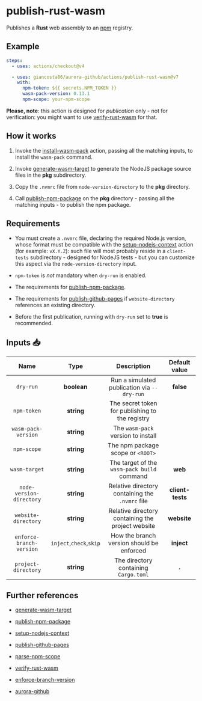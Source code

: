 # publish-rust-wasm

Publishes a **Rust** web assembly to an [npm](https://www.npmjs.com/) registry.

## Example

```yaml
steps:
  - uses: actions/checkout@v4

  - uses: giancosta86/aurora-github/actions/publish-rust-wasm@v7
    with:
      npm-token: ${{ secrets.NPM_TOKEN }}
      wasm-pack-version: 0.13.1
      npm-scope: your-npm-scope
```

**Please, note**: this action is designed for _publication_ only - not for verification: you might want to use [verify-rust-wasm](../verify-rust-wasm/README.md) for that.

## How it works

1. Invoke the [install-wasm-pack](../install-wasm-pack/README.md) action, passing all the matching inputs, to install the `wasm-pack` command.

1. Invoke [generate-wasm-target](../generate-wasm-target/README.md) to generate the NodeJS package source files in the **pkg** subdirectory.

1. Copy the `.nvmrc` file from `node-version-directory` to the **pkg** directory.

1. Call [publish-npm-package](../publish-npm-package/README.md) on the **pkg** directory - passing all the matching inputs - to publish the npm package.

## Requirements

- You must create a `.nvmrc` file, declaring the required Node.js version, whose format must be compatible with the [setup-nodejs-context](../setup-nodejs-context/README.md) action (for example: `vX.Y.Z`): such file will most probably reside in a `client-tests` subdirectory - designed for NodeJS tests - but you can customize this aspect via the `node-version-directory` input.

- `npm-token` is _not_ mandatory when `dry-run` is enabled.

- The requirements for [publish-npm-package](../publish-npm-package/README.md).

- The requirements for [publish-github-pages](../publish-github-pages/README.md) if `website-directory` references an existing directory.

- Before the first publication, running with `dry-run` set to **true** is recommended.

## Inputs 📥

|           Name           |          Type           |                    Description                    |  Default value   |
| :----------------------: | :---------------------: | :-----------------------------------------------: | :--------------: |
|        `dry-run`         |       **boolean**       |    Run a simulated publication via `--dry-run`    |    **false**     |
|       `npm-token`        |       **string**        |  The secret token for publishing to the registry  |                  |
|   `wasm-pack-version`    |       **string**        |        The `wasm-pack` version to install         |                  |
|       `npm-scope`        |       **string**        |         The npm package scope or `<ROOT>`         |                  |
|      `wasm-target`       |       **string**        |    The target of the `wasm-pack build` command    |     **web**      |
| `node-version-directory` |       **string**        |  Relative directory containing the `.nvmrc` file  | **client-tests** |
|   `website-directory`    |       **string**        | Relative directory containing the project website |   **website**    |
| `enforce-branch-version` | `inject`,`check`,`skip` |     How the branch version should be enforced     |    **inject**    |
|   `project-directory`    |       **string**        |       The directory containing `Cargo.toml`       |      **.**       |

## Further references

- [generate-wasm-target](../generate-wasm-target/README.md)

- [publish-npm-package](../publish-npm-package/README.md)

- [setup-nodejs-context](../setup-nodejs-context/README.md)

- [publish-github-pages](../publish-github-pages/README.md)

- [parse-npm-scope](../parse-npm-scope/README.md)

- [verify-rust-wasm](../verify-rust-wasm/README.md)

- [enforce-branch-version](../enforce-branch-version/README.md)

- [aurora-github](../../README.md)
